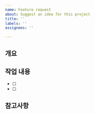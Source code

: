 ```yaml
---
name: Feature request
about: Suggest an idea for this project
title: ''
labels: ''
assignees: ''

---
```


## 개요
> <!-- 작업 목적 및 개요 작성 -->

## 작업 내용

- [ ] <!-- 작업 내용 작성 -->
- [ ] <!-- 작업 내용 작성 -->

## 참고사항

<!-- 참고사항 작성 -->
